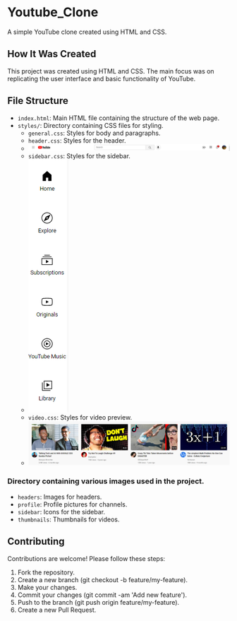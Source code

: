 # Youtube_Clone
A simple YouTube clone created using HTML and CSS.

## How It Was Created
This project was created using HTML and CSS. The main focus was on replicating the user interface and basic functionality of YouTube.

## File Structure

- `index.html`: Main HTML file containing the structure of the web page.
- `styles/`: Directory containing CSS files for styling.
  - `general.css`: Styles for body and paragraphs.
  - `header.css`: Styles for the header.
  - <img src="Screenshot 2024-05-04 104818.png">
  - `sidebar.css`: Styles for the sidebar.
  -  <img src="Screenshot 2024-05-04 104832.png">
  - `video.css`: Styles for video preview.
  -  <img src="Screenshot 2024-05-04 104852.png">
### Directory containing various images used in the project.
  - `headers`: Images for headers.
  - `profile`: Profile pictures for channels.
  - `sidebar`: Icons for the sidebar.
  - `thumbnails`: Thumbnails for videos.

## Contributing

Contributions are welcome! Please follow these steps:

1. Fork the repository.
2. Create a new branch (git checkout -b feature/my-feature).
3. Make your changes.
4. Commit your changes (git commit -am 'Add new feature').
5. Push to the branch (git push origin feature/my-feature).
6. Create a new Pull Request.
